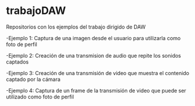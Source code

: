 # trabajoDAW
Repositorios con los ejemplos del trabajo dirigido de DAW

  -Ejemplo 1: Captura de una imagen desde el usuario para utilizarla como foto de perfil
  
  -Ejemplo 2: Creación de una transmision de audio que repite los sonidos captados
  
  -Ejemplo 3: Creación de una transmisión de video que muestra el contenido captado por la cámara
  
  -Ejemplo 4: Captura de un frame de la transmisión de video que puede ser utilizado como foto de perfil 
  
